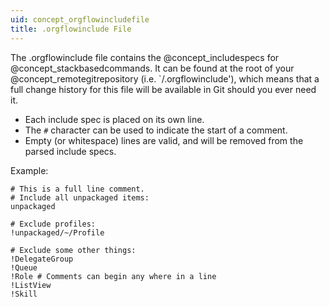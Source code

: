```yaml
---
uid: concept_orgflowincludefile
title: .orgflowinclude File
---
```


The .orgflowinclude file contains the @concept_includespecs for @concept_stackbasedcommands. It can be found at the root of your @concept_remotegitrepository (i.e. `/.orgflowinclude'), which means that a full change history for this file will be available in Git should you ever need it.

- Each include spec is placed on its own line.
- The `#` character can be used to indicate the start of a comment.
- Empty (or whitespace) lines are valid, and will be removed from the parsed include specs.

Example:

```includespecs
# This is a full line comment.
# Include all unpackaged items:
unpackaged

# Exclude profiles:
!unpackaged/~/Profile

# Exclude some other things:
!DelegateGroup
!Queue
!Role # Comments can begin any where in a line
!ListView
!Skill
```
